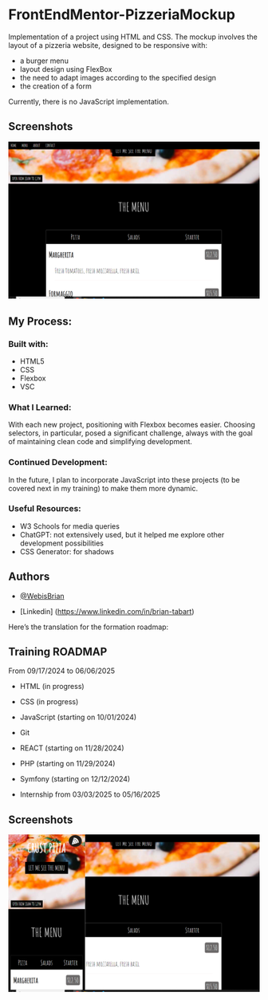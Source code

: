 # FrontEndMentor-PizzeriaMockup

Implementation of a project using HTML and CSS. The mockup involves the layout of a pizzeria website, designed to be responsive with:

- a burger menu
- layout design using FlexBox
- the need to adapt images according to the specified design
- the creation of a form

Currently, there is no JavaScript implementation.

## Screenshots

![App Screenshot](./pizzeria-mockup-desktopdesign.png)

## My Process:

### Built with:

- HTML5
- CSS
- Flexbox
- VSC

### What I Learned:

With each new project, positioning with Flexbox becomes easier. Choosing selectors, in particular, posed a significant challenge, always with the goal of maintaining clean code and simplifying development.

### Continued Development:

In the future, I plan to incorporate JavaScript into these projects (to be covered next in my training) to make them more dynamic.

### Useful Resources:

- W3 Schools for media queries
- ChatGPT: not extensively used, but it helped me explore other development possibilities
- CSS Generator: for shadows

## Authors

- [@WebisBrian](https://github.com/WebisBrian)

- [Linkedin] (https://www.linkedin.com/in/brian-tabart)

Here’s the translation for the formation roadmap:

## Training ROADMAP

From 09/17/2024 to 06/06/2025

- HTML (in progress)

- CSS (in progress)

- JavaScript (starting on 10/01/2024)

- Git

- REACT (starting on 11/28/2024)

- PHP (starting on 11/29/2024)

- Symfony (starting on 12/12/2024)

- Internship from 03/03/2025 to 05/16/2025


## Screenshots

![App Screenshot](./pizzeria-mockup-mobiledesign.png)

